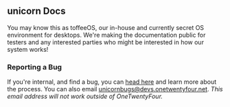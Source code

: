 ## unicorn Docs
You may know this as toffeeOS, our in-house and currently secret OS environment for desktops. We're making the documentation public for testers and any interested parties who might be interested in how our system works!

### Reporting a Bug
If you're internal, and find a bug, you can [head here](https://3.basecamp.com/5096732/buckets/22689935/documents/3937929713) and learn more about the process. You can also email [unicornbugs@devs.onetwentyfour.net](unicornbugs@devs.onetwentyfour.net). *This email address will not work outside of OneTwentyFour.*